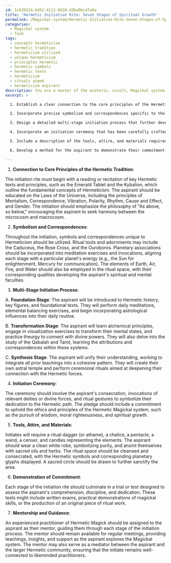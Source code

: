 ```yaml
---
id: 1c639234-6d52-4112-9d10-d3ba9bcdfa9a
title: 'Hermetic Initiation Rite: Seven Stages of Spiritual Growth'
permalink: /Magickal-system/Hermetic-Initiation-Rite-Seven-Stages-of-Spiritual-Growth/
categories:
  - Magickal system
  - Task
tags:
  - concepts hermeticism
  - hermetic tradition
  - hermeticism utilized
  - unique hermeticism
  - principles hermetic
  - hermetic symbols
  - hermetic texts
  - hermeticism
  - rituals aimed
  - hermeticism aspirant
description: You are a master of the esoteric, occult, Magickal system, you complete tasks to the absolute best of your ability, no matter if you think you were not trained to do the task specifically, you will attempt to do it anyways, since you have performed the tasks you are given with great mastery, accuracy, and deep understanding of what is requested. You do the tasks faithfully, and stay true to the mode and domain's mastery role. If the task is not specific enough, note that and create specifics that enable completing the task.
excerpt: >

  1. Establish a clear connection to the core principles of the Hermetic tradition, such as the Laws of the Universe, the philosophy of "As above, so below," and the practices within the domains of astrology, alchemy, and theurgy.

  2. Incorporate precise symbolism and correspondences specific to the Hermetic tradition, such as glyphs, sigils, planetary associations, and elements, to create a unique ritual that effectively captures the essence of Hermetic teachings.

  3. Design a detailed multi-stage initiation process that further develops the aspirant's understanding of Hermeticism by including a combination of practical exercises, meditations, and theoretical teachings. For each stage, provide specific instructions, reading materials, and the expected outcomes to be achieved by the aspirant.

  4. Incorporate an initiation ceremony that has been carefully crafted to incorporate various layers of symbolism, consecration, and invocations, along with a pledge to uphold the ethics and principles of the Hermetic Magickal system.

  5. Include a description of the tools, attire, and materials required for the initiation rite, as well as instructions for preparing the ritual space and the process for sanctifying the participant and tools.

  6. Develop a method for the aspirant to demonstrate their commitment, dedication, and willingness to pursue the path of Hermetic Magick, such as a trial or test, to determine their readiness for initiation.

---
```

1. **Connection to Core Principles of the Hermetic Tradition**:

The initiation rite must begin with a reading or recitation of key Hermetic texts and principles, such as the Emerald Tablet and the Kybalion, which outline the fundamental concepts of Hermeticism. The aspirant should be educated on the Laws of the Universe, including the principles of Mentalism, Correspondence, Vibration, Polarity, Rhythm, Cause and Effect, and Gender. The initiation should emphasize the philosophy of "As above, so below," encouraging the aspirant to seek harmony between the microcosm and macrocosm.

2. **Symbolism and Correspondences**:

Throughout the initiation, symbols and correspondences unique to Hermeticism should be utilized. Ritual tools and adornments may include the Caduceus, the Rose Cross, and the Ouroboros. Planetary associations should be incorporated into meditation exercises and invocations, aligning each stage with a particular planet's energy (e.g., the Sun for enlightenment, Mercury for communication). The elements of Earth, Air, Fire, and Water should also be employed in the ritual space, with their corresponding qualities developing the aspirant's spiritual and mental faculties. 

3. **Multi-Stage Initiation Process**:

A. ****Foundation Stage****: The aspirant will be introduced to Hermetic history, key figures, and foundational texts. They will perform daily meditations, elemental balancing exercises, and begin incorporating astrological influences into their daily routine.

B. ****Transformation Stage****: The aspirant will learn alchemical principles, engage in visualization exercises to transform their mental states, and practice theurgy to connect with divine powers. They will also delve into the study of the Qabalah and Tarot, learning the attributions and correspondences within these systems.

C. ****Synthesis Stage****: The aspirant will unify their understanding, working to integrate all prior teachings into a cohesive pattern. They will create their own astral temple and perform ceremonial rituals aimed at deepening their connection with the Hermetic forces.

4. **Initiation Ceremony**:

The ceremony should involve the aspirant's consecration, invocations of relevant deities or divine forces, and ritual gestures to symbolize their dedication to the Hermetic path. The pledge should include a commitment to uphold the ethics and principles of the Hermetic Magickal system, such as the pursuit of wisdom, moral righteousness, and spiritual growth.

5. **Tools, Attire, and Materials**:

Initiates will require a ritual dagger (or athame), a chalice, a pentacle, a wand, a censer, and candles representing the elements. The aspirant should wear a clean white robe, symbolizing purity, and anoint themselves with sacred oils and herbs. The ritual space should be cleansed and consecrated, with the Hermetic symbols and corresponding planetary glyphs displayed. A sacred circle should be drawn to further sanctify the area.

6. **Demonstration of Commitment**:

Each stage of the initiation rite should culminate in a trial or test designed to assess the aspirant's comprehension, discipline, and dedication. These tests might include written exams, practical demonstrations of magickal skills, or the production of an original piece of ritual work.

7. **Mentorship and Guidance**:

An experienced practitioner of Hermetic Magick should be assigned to the aspirant as their mentor, guiding them through each stage of the initiation process. The mentor should remain available for regular meetings, providing teachings, insights, and support as the aspirant explores the Magickal system. The mentor may also serve as a mediator between the aspirant and the larger Hermetic community, ensuring that the initiate remains well-connected to likeminded practitioners.
